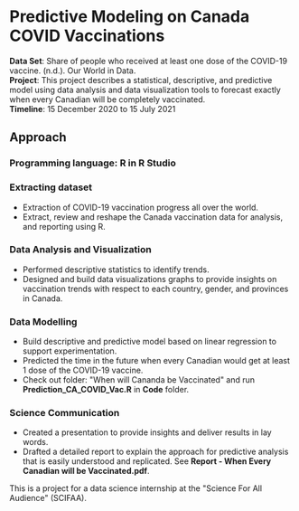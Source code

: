 # Predictive Modeling on Canada COVID Vaccinations
**Data Set**: Share of people who received at least one dose of the COVID-19 vaccine. (n.d.). Our World in Data. <br />
**Project**: This project describes a statistical, descriptive, and predictive model using data analysis and data visualization tools to forecast exactly when every Canadian will be completely vaccinated.<br />
**Timeline**: 15 December 2020 to 15 July 2021 <br />
## Approach
### Programming language: R in R Studio
### Extracting dataset
- Extraction of COVID-19 vaccination progress all over the world.<br />
- Extract, review and reshape the Canada vaccination data for analysis, and reporting using R.<br />
### Data Analysis and Visualization
- Performed descriptive statistics to identify trends.<br />
- Designed and build data visualizations graphs to provide insights on vaccination trends with respect to each country, gender, and provinces in Canada.<br />
### Data Modelling
- Build descriptive and predictive model based on linear regression to support experimentation.<br /> 
- Predicted the time in the future when every Canadian would get at least 1 dose of the COVID-19 vaccine.<br />
- Check out folder: "When will Cananda be Vaccinated" and run **Prediction_CA_COVID_Vac.R** in **Code** folder.
### Science Communication
- Created a presentation to provide insights and deliver results in lay words.<br />
- Drafted a detailed report to explain the approach for predictive analysis that is easily understood and replicated. See **Report - When Every Canadian will be Vaccinated.pdf**.<br />


This is a project for a data science internship at the "Science For All Audience" (SCIFAA).
